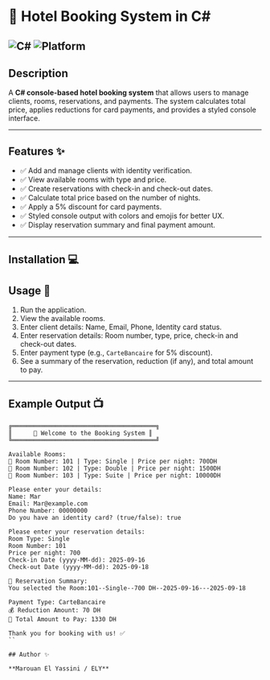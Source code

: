# 🏨 Hotel Booking System in C\#

![C#](https://img.shields.io/badge/Language-C%23-blue)
![Platform](https://img.shields.io/badge/Platform-Console-yellow)
---

## Description

A **C# console-based hotel booking system** that allows users to manage clients, rooms, reservations, and payments. The system calculates total price, applies reductions for card payments, and provides a styled console interface.

---

## Features ✨

* ✅ Add and manage clients with identity verification.
* ✅ View available rooms with type and price.
* ✅ Create reservations with check-in and check-out dates.
* ✅ Calculate total price based on the number of nights.
* ✅ Apply a 5% discount for card payments.
* ✅ Styled console output with colors and emojis for better UX.
* ✅ Display reservation summary and final payment amount.

---

## Installation 💻


## Usage 📝

1. Run the application.
2. View the available rooms.
3. Enter client details: Name, Email, Phone, Identity card status.
4. Enter reservation details: Room number, type, price, check-in and check-out dates.
5. Enter payment type (e.g., `CarteBancaire` for 5% discount).
6. See a summary of the reservation, reduction (if any), and total amount to pay.

---

## Example Output 📺

```
╔════════════════════════════════════════╗
║      🏨 Welcome to the Booking System ║
╚════════════════════════════════════════╝

Available Rooms:
🔹 Room Number: 101 | Type: Single | Price per night: 700DH
🔹 Room Number: 102 | Type: Double | Price per night: 1500DH
🔹 Room Number: 103 | Type: Suite | Price per night: 10000DH

Please enter your details:
Name: Mar
Email: Mar@example.com
Phone Number: 00000000
Do you have an identity card? (true/false): true

Please enter your reservation details:
Room Type: Single
Room Number: 101
Price per night: 700
Check-in Date (yyyy-MM-dd): 2025-09-16
Check-out Date (yyyy-MM-dd): 2025-09-18

📄 Reservation Summary:
You selected the Room:101--Single--700 DH--2025-09-16---2025-09-18

Payment Type: CarteBancaire
💰 Reduction Amount: 70 DH
🧾 Total Amount to Pay: 1330 DH

Thank you for booking with us! ✅
``

## Author ✨

**Marouan El Yassini / ELY**
